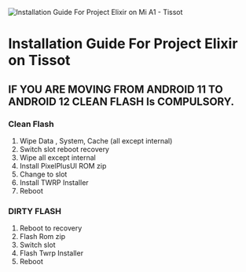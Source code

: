 ![Installation Guide For Project Elixir on Mi A1 - Tissot](https://i.imgur.com/5PIB1RV.jpg "Installation")

# Installation Guide For Project Elixir on Tissot

## IF YOU ARE MOVING FROM ANDROID 11 TO ANDROID 12 CLEAN FLASH Is COMPULSORY.

### Clean Flash 
1. Wipe Data , System, Cache (all except internal)
2. Switch slot reboot recovery
3. Wipe all except internal
4. Install PixelPlusUI ROM zip
5. Change to slot
6. Install TWRP Installer
7. Reboot

### DIRTY FLASH  
1. Reboot to recovery
2. Flash Rom zip
3. Switch slot
4. Flash Twrp Installer
5. Reboot

